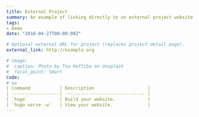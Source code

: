 ```yaml
---
title: External Project
summary: An example of linking directly to an external project website using `external_link`.
tags:
- Demo
date: "2016-04-27T00:00:00Z"

# Optional external URL for project (replaces project detail page).
external_link: http://example.org

# image:
#  caption: Photo by Toa Heftiba on Unsplash
#  focal_point: Smart
Code:
# aa
| Command           | Description                    |
| ------------------| ------------------------------ |
| `hugo`            | Build your website.            |
| `hugo serve -w`   | View your website.             |
---
```

